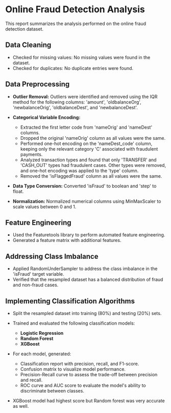 # Online Fraud Detection Analysis

This report summarizes the analysis performed on the online fraud detection dataset.

## Data Cleaning

- Checked for missing values: No missing values were found in the dataset.
- Checked for duplicates: No duplicate entries were found.

## Data Preprocessing

- **Outlier Removal:** Outliers were identified and removed using the IQR method for the following columns: 'amount', 'oldbalanceOrg', 'newbalanceOrig', 'oldbalanceDest', and 'newbalanceDest'.

- **Categorical Variable Encoding:**
    - Extracted the first letter code from 'nameOrig' and 'nameDest' columns.
    - Dropped the original 'nameOrig' column as all values were the same.
    - Performed one-hot encoding on the 'nameDest_code' column, keeping only the relevant category 'C' associated with fraudulent payments.
    - Analyzed transaction types and found that only 'TRANSFER' and 'CASH_OUT' types had fraudulent cases. Other types were removed, and one-hot encoding was applied to the 'type' column.
    - Removed the 'isFlaggedFraud' column as all values were the same.

- **Data Type Conversion:** Converted 'isFraud' to boolean and 'step' to float.

- **Normalization:** Normalized numerical columns using MinMaxScaler to scale values between 0 and 1.

## Feature Engineering

- Used the Featuretools library to perform automated feature engineering.
- Generated a feature matrix with additional features.

## Addressing Class Imbalance

- Applied RandomUnderSampler to address the class imbalance in the 'isFraud' target variable.
- Verified that the resampled dataset has a balanced distribution of fraud and non-fraud cases.

## Implementing Classification Algorithms

- Split the resampled dataset into training (80%) and testing (20%) sets.
- Trained and evaluated the following classification models:
    - **Logistic Regression**
    - **Random Forest**
    - **XGBoost**

- For each model, generated:
    - Classification report with precision, recall, and F1-score.
    - Confusion matrix to visualize model performance.
    - Precision-Recall curve to assess the trade-off between precision and recall.
    - ROC curve and AUC score to evaluate the model's ability to discriminate between classes.

- XGBoost model had highest score but Random forest was very accurate as well.